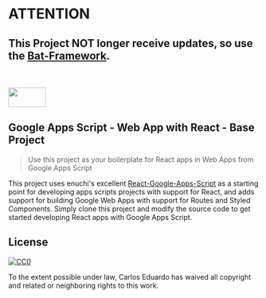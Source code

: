 # ATTENTION

## This Project NOT longer receive updates, so use the [Bat-Framework](https://github.com/ehduardu/bat-framework).

<br/>
<br/>
<img width="75" height="39" src="https://i.imgur.com/39oZ4j9.png">

## Google Apps Script - Web App with React - Base Project
> Use this project as your boilerplate for React apps in Web Apps from Google Apps Script

This project uses enuchi's excellent [React-Google-Apps-Script](https://github.com/enuchi/React-Google-Apps-Script) as a starting point for developing apps scripts projects with support for React, and adds support for building Google Web Apps with support for Routes and Styled Components. Simply clone this project and modify the source code to get started developing React apps with Google Apps Script.

## License

[![CC0](https://licensebuttons.net/p/zero/1.0/88x31.png)](https://creativecommons.org/publicdomain/zero/1.0/)

To the extent possible under law, Carlos Eduardo has waived all copyright and related or neighboring rights to this work.